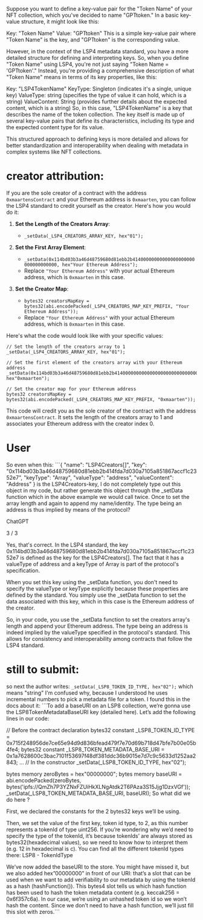 Suppose you want to define a key-value pair for the "Token Name" of your NFT collection, which you've decided to name "GPTtoken." In a basic key-value structure, it might look like this:

Key: "Token Name"
Value: "GPTtoken"
This is a simple key-value pair where "Token Name" is the key, and "GPTtoken" is the corresponding value.

However, in the context of the LSP4 metadata standard, you have a more detailed structure for defining and interpreting keys. So, when you define "Token Name" using LSP4, you're not just saying "Token Name = 'GPTtoken'." Instead, you're providing a comprehensive description of what "Token Name" means in terms of its key properties, like this:

Key: "LSP4TokenName"
KeyType: Singleton (indicates it's a single, unique key)
ValueType: string (specifies the type of value it can hold, which is a string)
ValueContent: String (provides further details about the expected content, which is a string)
So, in this case, "LSP4TokenName" is a key that describes the name of the token collection. The key itself is made up of several key-value pairs that define its characteristics, including its type and the expected content type for its value.

This structured approach to defining keys is more detailed and allows for better standardization and interoperability when dealing with metadata in complex systems like NFT collections.

# creator attribution:

If you are the sole creator of a contract with the address `0xmaartensContract` and your Ethereum address is `0xmaarten`, you can follow the LSP4 standard to credit yourself as the creator. Here's how you would do it:

1. **Set the Length of the Creators Array**:

   - `_setData(_LSP4_CREATORS_ARRAY_KEY, hex"01");`

2. **Set the First Array Element**:

   - `_setData(0x114bd03b3a46d48759680d81ebb2b41400000000000000000000000000000000, hex"Your Ethereum Address");`
   - Replace `"Your Ethereum Address"` with your actual Ethereum address, which is `0xmaarten` in this case.

3. **Set the Creator Map**:
   - `bytes32 creatorsMapKey = bytes32(abi.encodePacked(_LSP4_CREATORS_MAP_KEY_PREFIX, "Your Ethereum Address"));`
   - Replace `"Your Ethereum Address"` with your actual Ethereum address, which is `0xmaarten` in this case.

Here's what the code would look like with your specific values:

```solidity
// Set the length of the creators array to 1
_setData(_LSP4_CREATORS_ARRAY_KEY, hex"01");

// Set the first element of the creators array with your Ethereum address
_setData(0x114bd03b3a46d48759680d81ebb2b41400000000000000000000000000000000, hex"0xmaarten");

// Set the creator map for your Ethereum address
bytes32 creatorsMapKey = bytes32(abi.encodePacked(_LSP4_CREATORS_MAP_KEY_PREFIX, "0xmaarten"));
```

This code will credit you as the sole creator of the contract with the address `0xmaartensContract`. It sets the length of the creators array to 1 and associates your Ethereum address with the creator index 0.

# User

So even when this: ```{
"name": "LSP4Creators[]",
"key": "0x114bd03b3a46d48759680d81ebb2b414fda7d030a7105a851867accf1c2352e7",
"keyType": "Array",
"valueType": "address",
"valueContent": "Address"
} is the LSP4Creators-key, I do not completely type out this object in my code, but rather generate this object through the \_setData function which in the above example we would call twice. Once to set the array length and again to append my name/identity. The type being an address is thus implied by means of the protocol?

ChatGPT

3 / 3

Yes, that's correct. In the LSP4 standard, the key 0x114bd03b3a46d48759680d81ebb2b414fda7d030a7105a851867accf1c2352e7 is defined as the key for the LSP4Creators[]. The fact that it has a valueType of address and a keyType of Array is part of the protocol's specification.

When you set this key using the \_setData function, you don't need to specify the valueType or keyType explicitly because these properties are defined by the standard. You simply use the \_setData function to set the data associated with this key, which in this case is the Ethereum address of the creator.

So, in your code, you use the \_setData function to set the creators array's length and append your Ethereum address. The type being an address is indeed implied by the valueType specified in the protocol's standard. This allows for consistency and interoperability among contracts that follow the LSP4 standard.

# still to submit:

so next the author writes: `_setData(_LSP8_TOKEN_ID_TYPE, hex"02");` which means "string" I'm confused why, because I understood he uses incremental numbers to pick a metadata file for a token. I found this in the docs about it: ```To add a baseURI on an LSP8 collection, we’re gonna use the LSP8TokenMetadataBaseURI key (detailed here). Let’s add the following lines in our code:

// Before the contract declaration
bytes32 constant \_LSP8_TOKEN_ID_TYPE = 0x715f248956de7ce65e94d9d836bfead479f7e70d69b718d47bfe7b00e05b4fe4;
bytes32 constant \_LSP8_TOKEN_METADATA_BASE_URI = 0x1a7628600c3bac7101f53697f48df381ddc36b9015e7d7c9c5633d1252aa2843;
...
// In the constructor
\_setData(\_LSP8_TOKEN_ID_TYPE, hex"02");

bytes memory zeroBytes = hex"00000000";
bytes memory baseURI = abi.encodePacked(zeroBytes, bytes('ipfs://QmZh7P3YZNxFZUiHkXLNgAtdk2T6PAza3S15Jjg1DzxVGf'));
\_setData(\_LSP8_TOKEN_METADATA_BASE_URI, baseURI);
So what did we do here ?

First, we declared the constants for the 2 bytes32 keys we’ll be using.

Then, we set the value of the first key, token id type, to 2, as this number represents a tokenId of type uint256. If you’re wondering why we’d need to specify the type of the tokenId, it’s because tokenIds’ are always stored as bytes32(hexadecimal values), so we need to know how to interpret them (e.g. 12 in hexadecimal is c). You can find all the different tokenId types there: LSP8 - TokenIdType

We’ve now added the baseURI to the store. You might have missed it, but we also added hex”00000000” in front of our URI: that’s a slot that can be used when we want to add verifiability to our metadata by using the tokenId as a hash (hashFunction(<metadataContent>)). This bytes4 slot tells us which hash function has been used to hash the token metadata content (e.g. keccak256 = 0x6f357c6a). In our case, we’re using an unhashed token id so we won’t hash the content. Since we don’t need to have a hash function, we’ll just fill this slot with zeros.```
